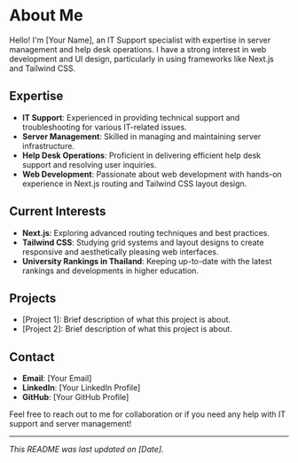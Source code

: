 # About Me

Hello! I'm [Your Name], an IT Support specialist with expertise in server management and help desk operations. I have a strong interest in web development and UI design, particularly in using frameworks like Next.js and Tailwind CSS.

## Expertise
- **IT Support**: Experienced in providing technical support and troubleshooting for various IT-related issues.
- **Server Management**: Skilled in managing and maintaining server infrastructure.
- **Help Desk Operations**: Proficient in delivering efficient help desk support and resolving user inquiries.
- **Web Development**: Passionate about web development with hands-on experience in Next.js routing and Tailwind CSS layout design.

## Current Interests
- **Next.js**: Exploring advanced routing techniques and best practices.
- **Tailwind CSS**: Studying grid systems and layout designs to create responsive and aesthetically pleasing web interfaces.
- **University Rankings in Thailand**: Keeping up-to-date with the latest rankings and developments in higher education.

## Projects
- [Project 1]: Brief description of what this project is about.
- [Project 2]: Brief description of what this project is about.

## Contact
- **Email**: [Your Email]
- **LinkedIn**: [Your LinkedIn Profile]
- **GitHub**: [Your GitHub Profile]

Feel free to reach out to me for collaboration or if you need any help with IT support and server management!

---

*This README was last updated on [Date].*
